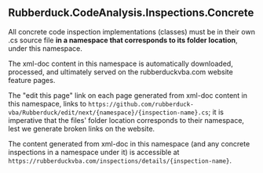 ﻿## Rubberduck.CodeAnalysis.Inspections.Concrete

All concrete code inspection implementations (classes) must be in their own .cs source file **in a namespace that corresponds to its folder location**, under this namespace.

The xml-doc content in this namespace is automatically downloaded, processed, and ultimately served on the rubberduckvba.com website feature pages.

The "edit this page" link on each page generated from xml-doc content in this namespace, links to `https://github.com/rubberduck-vba/Rubberduck/edit/next/{namespace}/{inspection-name}.cs`; it is imperative that the files' folder location corresponds to their namespace, lest we generate broken links on the website.

The content generated from xml-doc in this namespace (and any concrete inspections in a namespace under it) is accessible at `https://rubberduckvba.com/inspections/details/{inspection-name}`.